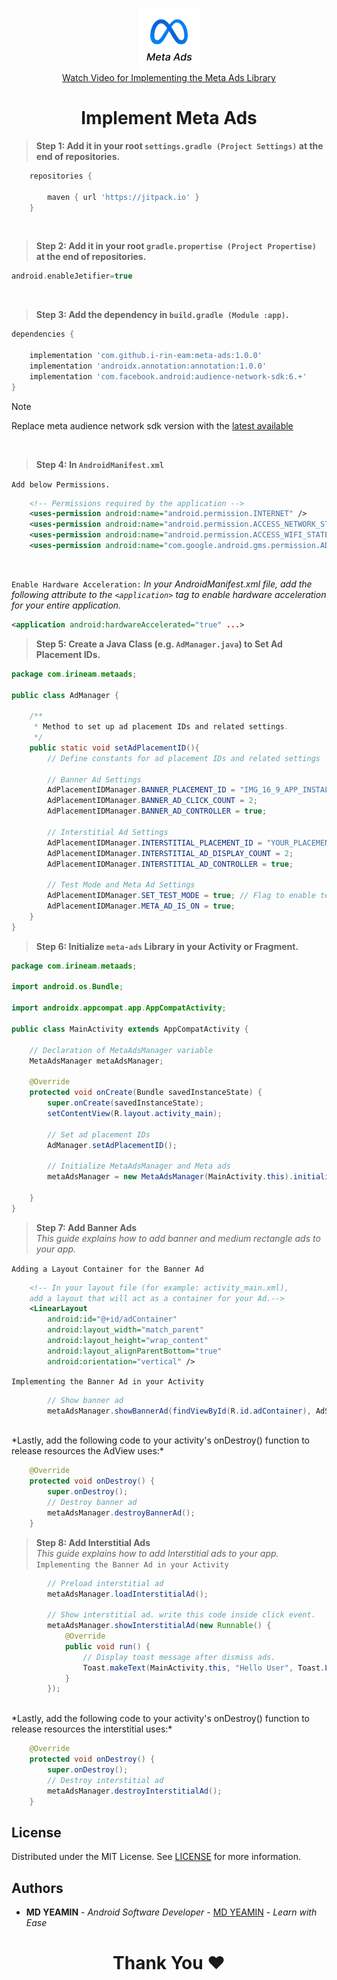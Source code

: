 <p align="center">
  <a href="https://github.com/i-rin-eam/meta-ads">
    <img src="https://raw.githubusercontent.com/i-rin-eam/meta-ads/main/app/src/main/res/drawable/meta-ads.png" alt="Logo" width="100" height="100">
  </a> 
  <br>
  <a href="video_url">Watch Video for Implementing the Meta Ads Library</a>
</p>

<h1 align='center'>Implement Meta Ads</h1>

> **Step 1: Add it in your root `settings.gradle (Project Settings)` at the end of repositories.**
```gradle
    repositories {

        maven { url 'https://jitpack.io' }
    }
```
<br>

> **Step 2: Add it in your root `gradle.propertise (Project Propertise)` at the end of repositories.**
```gradle
android.enableJetifier=true
```
<br>

> **Step 3: Add the dependency in `build.gradle (Module :app)`.**
```gradle
dependencies {

    implementation 'com.github.i-rin-eam:meta-ads:1.0.0'
    implementation 'androidx.annotation:annotation:1.0.0'
    implementation 'com.facebook.android:audience-network-sdk:6.+'
}
```
> [!NOTE]
> Replace meta audience network sdk version with the <a href="https://developers.facebook.com/docs/audience-network/setting-up/platform-setup/android/add-sdk">latest available</a>

<br>

> **Step 4: In `AndroidManifest.xml`** <br>

`Add below Permissions.`
```xml
    <!-- Permissions required by the application -->
    <uses-permission android:name="android.permission.INTERNET" />
    <uses-permission android:name="android.permission.ACCESS_NETWORK_STATE" /> 
    <uses-permission android:name="android.permission.ACCESS_WIFI_STATE" /> 
    <uses-permission android:name="com.google.android.gms.permission.AD_ID" />
```
<br>

`Enable Hardware Acceleration:` *In your AndroidManifest.xml file, add the following attribute to the `<application>` tag to enable hardware acceleration for your entire application.*
```xml
<application android:hardwareAccelerated="true" ...>
```

> **Step 5: Create a Java Class (e.g. `AdManager.java`) to Set Ad Placement IDs.**
```java
package com.irineam.metaads;

public class AdManager {

    /**
     * Method to set up ad placement IDs and related settings.
     */
    public static void setAdPlacementID(){
        // Define constants for ad placement IDs and related settings
        
        // Banner Ad Settings
        AdPlacementIDManager.BANNER_PLACEMENT_ID = "IMG_16_9_APP_INSTALL#YOUR_PLACEMENT_ID"; 
        AdPlacementIDManager.BANNER_AD_CLICK_COUNT = 2; 
        AdPlacementIDManager.BANNER_AD_CONTROLLER = true; 

        // Interstitial Ad Settings
        AdPlacementIDManager.INTERSTITIAL_PLACEMENT_ID = "YOUR_PLACEMENT_ID"; 
        AdPlacementIDManager.INTERSTITIAL_AD_DISPLAY_COUNT = 2; 
        AdPlacementIDManager.INTERSTITIAL_AD_CONTROLLER = true;

        // Test Mode and Meta Ad Settings
        AdPlacementIDManager.SET_TEST_MODE = true; // Flag to enable test mode
        AdPlacementIDManager.META_AD_IS_ON = true; 
    }
}
```
> **Step 6: Initialize `meta-ads` Library in your Activity or Fragment.**
```java
package com.irineam.metaads;

import android.os.Bundle;

import androidx.appcompat.app.AppCompatActivity;

public class MainActivity extends AppCompatActivity {

    // Declaration of MetaAdsManager variable
    MetaAdsManager metaAdsManager;

    @Override
    protected void onCreate(Bundle savedInstanceState) {
        super.onCreate(savedInstanceState);
        setContentView(R.layout.activity_main);

        // Set ad placement IDs
        AdManager.setAdPlacementID();

        // Initialize MetaAdsManager and Meta ads
        metaAdsManager = new MetaAdsManager(MainActivity.this).initializeMetaAds();

    }
}
```
> **Step 7: Add Banner Ads** <br>
*This guide explains how to add banner and medium rectangle ads to your app.*

`Adding a Layout Container for the Banner Ad`
```xml
    <!-- In your layout file (for example: activity_main.xml),
    add a layout that will act as a container for your Ad.-->
    <LinearLayout
        android:id="@+id/adContainer"
        android:layout_width="match_parent"
        android:layout_height="wrap_content"
        android:layout_alignParentBottom="true"
        android:orientation="vertical" />
```
`Implementing the Banner Ad in your Activity`
```java
        // Show banner ad
        metaAdsManager.showBannerAd(findViewById(R.id.adContainer), AdSize.BANNER_HEIGHT_50);
```
<br>
*Lastly, add the following code to your activity's onDestroy() function to release resources the AdView uses:*

```java
    @Override
    protected void onDestroy() {
        super.onDestroy();
        // Destroy banner ad
        metaAdsManager.destroyBannerAd();
    }
```
> **Step 8: Add Interstitial Ads** <br>
*This guide explains how to add Interstitial ads to your app.*
`Implementing the Banner Ad in your Activity`
```java
        // Preload interstitial ad
        metaAdsManager.loadInterstitialAd();

        // Show interstitial ad. write this code inside click event.
        metaAdsManager.showInterstitialAd(new Runnable() {
            @Override
            public void run() {
                // Display toast message after dismiss ads.
                Toast.makeText(MainActivity.this, "Hello User", Toast.LENGTH_SHORT).show();
            }
        });
```
<br>
*Lastly, add the following code to your activity's onDestroy() function to release resources the interstitial uses:*

```java
    @Override
    protected void onDestroy() {
        super.onDestroy();
        // Destroy interstitial ad
        metaAdsManager.destroyInterstitialAd();
    }
```
## License

Distributed under the MIT License. See <a href="https://github.com/i-rin-eam/meta-ads/blob/main/LICENSE">LICENSE</a> for more information.

## Authors

* **MD YEAMIN** - *Android Software Developer* - <a href="https://github.com/i-rin-eam">MD YEAMIN</a> - *Learn with Ease*

<h1 align="center">Thank You ❤️</h1>
